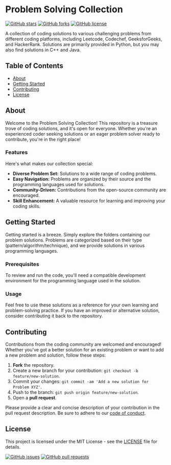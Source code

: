 # Problem Solving Collection

[![GitHub stars](https://img.shields.io/github/stars/haaris272k/Problem-Solving-Collection.svg?style=flat-square)](https://github.com/haaris272k/Problem-Solving-Collection/stargazers)
[![GitHub forks](https://img.shields.io/github/forks/haaris272k/Problem-Solving-Collection.svg?style=flat-square)](https://github.com/haaris272k/Problem-Solving-Collection/network)
[![GitHub license](https://img.shields.io/github/license/haaris272k/Problem-Solving-Collection.svg?style=flat-square)](https://github.com/haaris272k/Problem-Solving-Collection/blob/main/LICENSE)

A collection of coding solutions to various challenging problems from different coding platforms, including Leetcode, Codechef, GeeksforGeeks, and HackerRank. Solutions are primarily provided in Python, but you may also find solutions in C++ and Java.

## Table of Contents

- [About](#about)
- [Getting Started](#getting-started)
- [Contributing](#contributing)
- [License](#license)

## About

Welcome to the Problem Solving Collection! This repository is a treasure trove of coding solutions, and it's open for everyone. Whether you're an experienced coder seeking solutions or an eager problem solver ready to contribute, you're in the right place!

### Features

Here's what makes our collection special:

- **Diverse Problem Set:** Solutions to a wide range of coding problems.
- **Easy Navigation:** Problems are organized by their source and the programming languages used for solutions.
- **Community-Driven:** Contributions from the open-source community are encouraged.
- **Skill Enhancement:** A valuable resource for learning and improving your coding skills.

## Getting Started

Getting started is a breeze. Simply explore the folders containing our problem solutions. Problems are categorized based on their type (pattern/algorithm/technique), and we provide solutions in various programming languages.

### Prerequisites

To review and run the code, you'll need a compatible development environment for the programming language used in the solution.

### Usage

Feel free to use these solutions as a reference for your own learning and problem-solving practice. If you have an improved or alternative solution, consider contributing it back to the repository.

## Contributing

Contributions from the coding community are welcomed and encouraged! Whether you've got a better solution for an existing problem or want to add a new problem and solution, follow these steps:

1. **Fork** the repository.
2. Create a new branch for your contribution: `git checkout -b feature/new-solution`.
3. Commit your changes: `git commit -am 'Add a new solution for Problem XYZ'`.
4. Push to the branch: `git push origin feature/new-solution`.
5. Open a **pull request**.

Please provide a clear and concise description of your contribution in the pull request description. Be sure to adhere to our [code of conduct](CODE_OF_CONDUCT.md).

## License

This project is licensed under the MIT License - see the [LICENSE](LICENSE) file for details.

[![GitHub issues](https://img.shields.io/github/issues/haaris272k/Problem-Solving-Collection.svg?style=flat-square)](https://github.com/haaris272k/Problem-Solving-Collection/issues)
[![GitHub pull requests](https://img.shields.io/github/issues-pr/haaris272k/Problem-Solving-Collection.svg?style=flat-square)](https://github.com/haaris272k/Problem-Solving-Collection/pulls)
